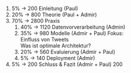 1. 5% -> 200 Einleitung (Paul)
2. 20% -> 800 Theorie (Paul + Admir) 
3. 70% -> 2800 Praxis 
    1. 40% -> 1120  Datenvorverarbeitung (Admin)
    2. 35% -> 980 Modelle (Admir + Paul)
        Fokus:  
            Einfluss von Tweets  
            Was ist optimale Architektur?  
    3. 20% -> 560 Evaluierung (Admir + Paul)
    4. 5% -> 140 Deployment (Admir)
4. 5% -> 200 Schluss & Fazit (Admir + Paul) 200
